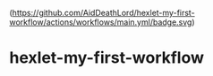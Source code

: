 (https://github.com/AidDeathLord/hexlet-my-first-workflow/actions/workflows/main.yml/badge.svg)

# hexlet-my-first-workflow

